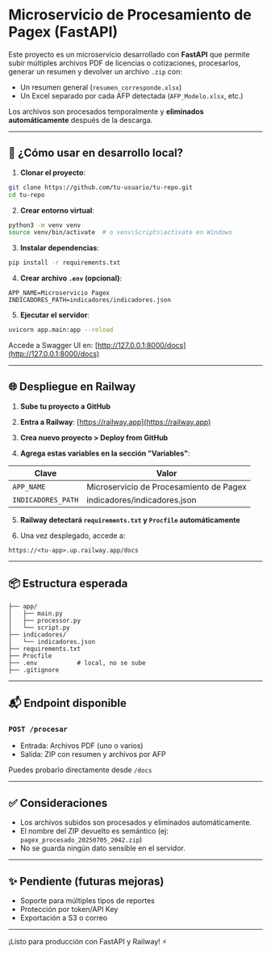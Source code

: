 
# Microservicio de Procesamiento de Pagex (FastAPI)

Este proyecto es un microservicio desarrollado con **FastAPI** que permite subir múltiples archivos PDF de licencias o cotizaciones, procesarlos, generar un resumen y devolver un archivo `.zip` con:

- Un resumen general (`resumen_corresponde.xlsx`)
- Un Excel separado por cada AFP detectada (`AFP_Modelo.xlsx`, etc.)

Los archivos son procesados temporalmente y **eliminados automáticamente** después de la descarga.

---

## 🚀 ¿Cómo usar en desarrollo local?

1. **Clonar el proyecto**:
```bash
git clone https://github.com/tu-usuario/tu-repo.git
cd tu-repo
```

2. **Crear entorno virtual**:
```bash
python3 -m venv venv
source venv/bin/activate  # o venv\Scripts\activate en Windows
```

3. **Instalar dependencias**:
```bash
pip install -r requirements.txt
```

4. **Crear archivo `.env` (opcional)**:
```env
APP_NAME=Microservicio Pagex
INDICADORES_PATH=indicadores/indicadores.json
```

5. **Ejecutar el servidor**:
```bash
uvicorn app.main:app --reload
```

Accede a Swagger UI en: [http://127.0.0.1:8000/docs](http://127.0.0.1:8000/docs)

---

## 🌐 Despliegue en Railway

1. **Sube tu proyecto a GitHub**

2. **Entra a Railway**: [https://railway.app](https://railway.app)

3. **Crea nuevo proyecto > Deploy from GitHub**

4. **Agrega estas variables en la sección "Variables"**:

| Clave               | Valor                                 |
|---------------------|----------------------------------------|
| `APP_NAME`          | Microservicio de Procesamiento de Pagex |
| `INDICADORES_PATH`  | indicadores/indicadores.json           |

5. **Railway detectará `requirements.txt` y `Procfile` automáticamente**

6. Una vez desplegado, accede a:
```
https://<tu-app>.up.railway.app/docs
```

---

## 📦 Estructura esperada

```
├── app/
│   ├── main.py
│   ├── processor.py
│   └── script.py
├── indicadores/
│   └── indicadores.json
├── requirements.txt
├── Procfile
├── .env           # local, no se sube
├── .gitignore
```

---

## 📬 Endpoint disponible

### `POST /procesar`
- Entrada: Archivos PDF (uno o varios)
- Salida: ZIP con resumen y archivos por AFP

Puedes probarlo directamente desde `/docs`

---

## ✅ Consideraciones

- Los archivos subidos son procesados y eliminados automáticamente.
- El nombre del ZIP devuelto es semántico (ej: `pagex_procesado_20250705_2042.zip`)
- No se guarda ningún dato sensible en el servidor.

---

## ✨ Pendiente (futuras mejoras)

- Soporte para múltiples tipos de reportes
- Protección por token/API Key
- Exportación a S3 o correo

---

¡Listo para producción con FastAPI y Railway! ⚡
